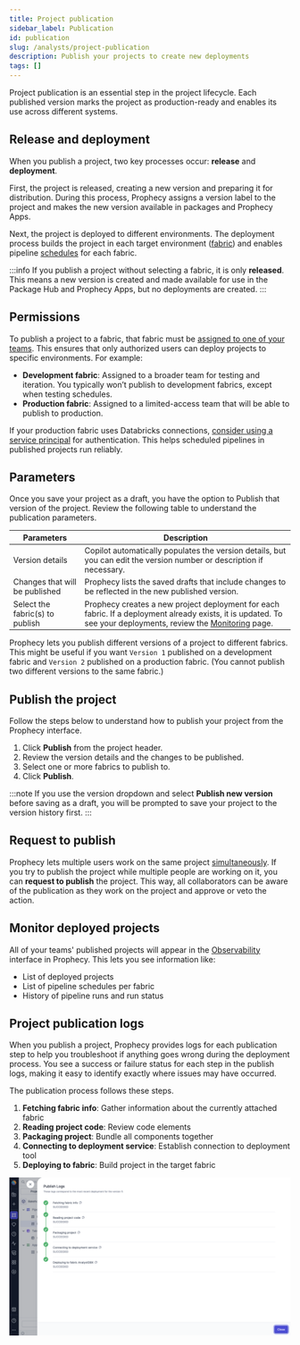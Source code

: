 ```yaml
---
title: Project publication
sidebar_label: Publication
id: publication
slug: /analysts/project-publication
description: Publish your projects to create new deployments
tags: []
---
```


Project publication is an essential step in the project lifecycle. Each published version marks the project as production-ready and enables its use across different systems.

## Release and deployment

When you publish a project, two key processes occur: **release** and **deployment**.

First, the project is released, creating a new version and preparing it for distribution. During this process, Prophecy assigns a version label to the project and makes the new version available in packages and Prophecy Apps.

Next, the project is deployed to different environments. The deployment process builds the project in each target environment ([fabric](docs/getting-started/concepts/fabrics.md)) and enables pipeline [schedules](/analysts/scheduling) for each fabric.

:::info
If you publish a project without selecting a fabric, it is only **released**. This means a new version is created and made available for use in the Package Hub and Prophecy Apps, but no deployments are created.
:::

## Permissions

To publish a project to a fabric, that fabric must be [assigned to one of your teams](/administration/team-based-access). This ensures that only authorized users can deploy projects to specific environments. For example:

- **Development fabric**: Assigned to a broader team for testing and iteration. You typically won’t publish to development fabrics, except when testing schedules.
- **Production fabric**: Assigned to a limited-access team that will be able to publish to production.

If your production fabric uses Databricks connections, [consider using a service principal](/administration/fabrics/prophecy-fabrics/connections/databricks#authentication-methods) for authentication. This helps scheduled pipelines in published projects run reliably.

## Parameters

Once you save your project as a draft, you have the option to Publish that version of the project. Review the following table to understand the publication parameters.

| Parameters                      | Description                                                                                                                                                                            |
| ------------------------------- | -------------------------------------------------------------------------------------------------------------------------------------------------------------------------------------- |
| Version details                 | Copilot automatically populates the version details, but you can edit the version number or description if necessary.                                                                  |
| Changes that will be published  | Prophecy lists the saved drafts that include changes to be reflected in the new published version.                                                                                     |
| Select the fabric(s) to publish | Prophecy creates a new project deployment for each fabric. If a deployment already exists, it is updated. To see your deployments, review the [Monitoring](/analysts/monitoring) page. |

Prophecy lets you publish different versions of a project to different fabrics. This might be useful if you want `Version 1` published on a development fabric and `Version 2` published on a production fabric. (You cannot publish two different versions to the same fabric.)

## Publish the project

Follow the steps below to understand how to publish your project from the Prophecy interface.

1. Click **Publish** from the project header.
1. Review the version details and the changes to be published.
1. Select one or more fabrics to publish to.
1. Click **Publish**.

:::note
If you use the version dropdown and select **Publish new version** before saving as a draft, you will be prompted to save your project to the version history first.
:::

## Request to publish

Prophecy lets multiple users work on the same project [simultaneously](docs/analysts/development/collaboration/collaboration.md). If you try to publish the project while multiple people are working on it, you can **request to publish** the project. This way, all collaborators can be aware of the publication as they work on the project and approve or veto the action.

## Monitor deployed projects

All of your teams' published projects will appear in the [Observability](/analysts/monitoring) interface in Prophecy. This lets you see information like:

- List of deployed projects
- List of pipeline schedules per fabric
- History of pipeline runs and run status

## Project publication logs

When you publish a project, Prophecy provides logs for each publication step to help you troubleshoot if anything goes wrong during the deployment process. You see a success or failure status for each step in the publish logs, making it easy to identify exactly where issues may have occurred.

The publication process follows these steps.

1. **Fetching fabric info**: Gather information about the currently attached fabric
1. **Reading project code**: Review code elements
1. **Packaging project**: Bundle all components together
1. **Connecting to deployment service**: Establish connection to deployment tool
1. **Deploying to fabric**: Build project in the target fabric

![Publish logs](img/publish-logs.png)
